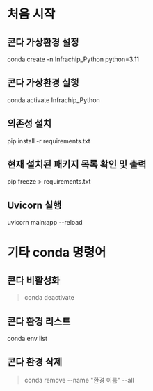 # 처음 시작

## 콘다 가상환경 설정
conda create -n Infrachip_Python python=3.11

## 콘다 가상환경 실행
conda activate Infrachip_Python

## 의존성 설치
pip install -r requirements.txt

## 현재 설치된 패키지 목록 확인 및 출력
pip freeze > requirements.txt

## Uvicorn 실행
uvicorn main:app --reload

# 기타 conda 명령어

## 콘다 비활성화
> conda deactivate

## 콘다 환경 리스트
conda env list

## 콘다 환경 삭제
> conda remove --name "환경 이름" --all